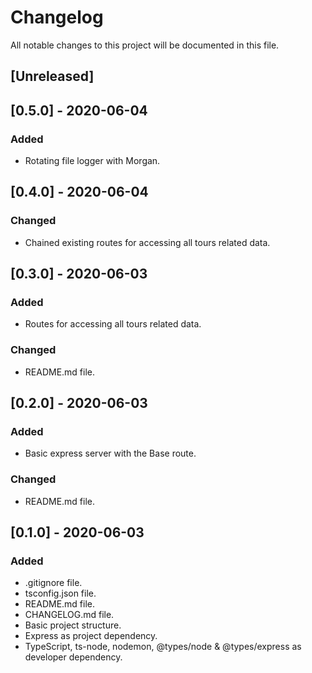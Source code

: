 # Changelog

All notable changes to this project will be documented in this file.

## [Unreleased]

## [0.5.0] - 2020-06-04

### Added

- Rotating file logger with Morgan.

## [0.4.0] - 2020-06-04

### Changed

- Chained existing routes for accessing all tours related data.

## [0.3.0] - 2020-06-03

### Added

- Routes for accessing all tours related data.

### Changed

- README.md file.

## [0.2.0] - 2020-06-03

### Added

- Basic express server with the Base route.

### Changed

- README.md file.

## [0.1.0] - 2020-06-03

### Added

- .gitignore file.
- tsconfig.json file.
- README.md file.
- CHANGELOG.md file.
- Basic project structure.
- Express as project dependency.
- TypeScript, ts-node, nodemon, @types/node & @types/express as developer dependency.
